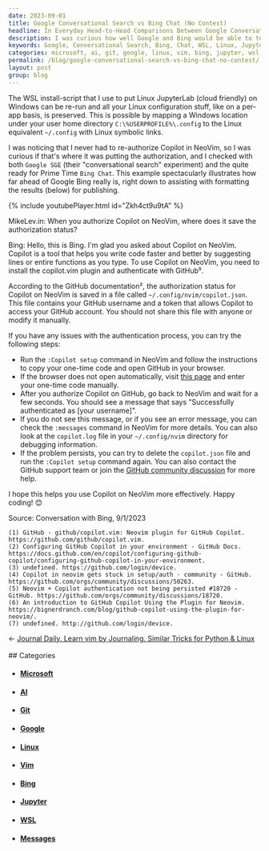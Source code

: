 ```yaml
---
date: 2023-09-01
title: Google Conversational Search vs Bing Chat (No Contest)
headline: In Everyday Head-to-Head Comparisons Between Google Conversational Search and The New Bing, There's No Contest
description: I was curious how well Google and Bing would be able to tell me this esoteric little detail about where the Github Copilot plug-in for NeoVim stored its authentication details. The writing is on the wall. The wall being this blog post, and the writing being Bing's formatted results.
keywords: Google, Conversational Search, Bing, Chat, WSL, Linux, JupyterLab, Windows, Mapping, USERPROFILE, %, .config, Symbolic Links, Copilot, NeoVim, GitHub, Configuration, Per-App, Authorization, Prime Time, Formatting, Results, Publishing, MikeLev.in, Installation, Plugin, Token, Username, Messages, copilot.log, Debugging, Setup, Community, Discussion, Bignerdranch
categories: microsoft, ai, git, google, linux, vim, bing, jupyter, wsl, message
permalink: /blog/google-conversational-search-vs-bing-chat-no-contest/
layout: post
group: blog
---
```



The WSL install-script that I use to put Linux JupyterLab (cloud friendly) on
Windows can be re-run and all your Linux configuration stuff, like on a per-app
basis, is preserved. This is possible by mapping a Windows location under your
user home directory `C:\%USERPROFILE%\.config` to the Linux equivalent
`~/.config` with Linux symbolic links. 

I was noticing that I never had to re-authorize Copilot in NeoVim, so I was
curious if that's where it was putting the authorization, and I checked with
both `Google SGE` (their "conversational search" experiment) and the quite
ready for Prime Time `Bing Chat`. This example spectacularly illustrates how
far ahead of Google Bing really is, right down to assisting with formatting the
results (below) for publishing.

{% include youtubePlayer.html id="Zkh4ct9u9tA" %}

MikeLev.in: When you authorize Copilot on NeoVim, where does it save the authorization status?

Bing: Hello, this is Bing. I'm glad you asked about Copilot on NeoVim. Copilot is a tool that helps you write code faster and better by suggesting lines or entire functions as you type. To use Copilot on NeoVim, you need to install the copilot.vim plugin and authenticate with GitHub⁵.

According to the GitHub documentation², the authorization status for Copilot on NeoVim is saved in a file called `~/.config/nvim/copilot.json`. This file contains your GitHub username and a token that allows Copilot to access your GitHub account. You should not share this file with anyone or modify it manually.

If you have any issues with the authentication process, you can try the following steps:

- Run the `:Copilot setup` command in NeoVim and follow the instructions to copy your one-time code and open GitHub in your browser.
- If the browser does not open automatically, visit [this page](^6^) and enter your one-time code manually.
- After you authorize Copilot on GitHub, go back to NeoVim and wait for a few seconds. You should see a message that says "Successfully authenticated as [your username]".
- If you do not see this message, or if you see an error message, you can check the `:messages` command in NeoVim for more details. You can also look at the `copilot.log` file in your `~/.config/nvim` directory for debugging information.
- If the problem persists, you can try to delete the `copilot.json` file and run the `:Copilot setup` command again. You can also contact the GitHub support team or join the [GitHub community discussion](^1^) for more help.

I hope this helps you use Copilot on NeoVim more effectively. Happy coding! 😊

Source: Conversation with Bing, 9/1/2023

    (1) GitHub - github/copilot.vim: Neovim plugin for GitHub Copilot. https://github.com/github/copilot.vim.
    (2) Configuring GitHub Copilot in your environment - GitHub Docs. https://docs.github.com/en/copilot/configuring-github-copilot/configuring-github-copilot-in-your-environment.
    (3) undefined. https://github.com/login/device.
    (4) Copilot in neovim gets stuck in setup/auth · community - GitHub. https://github.com/orgs/community/discussions/50263.
    (5) Neovim + Copilot authentication not being persisted #18720 - GitHub. https://github.com/orgs/community/discussions/18720.
    (6) An introduction to GitHub Copilot Using the Plugin for Neovim. https://bignerdranch.com/blog/github-copilot-using-the-plugin-for-neovim/.
    (7) undefined. http://github.com/login/device.























<div class="arrow-links"><div class="post-nav-prev"><span class="arrow">&larr;&nbsp;</span><a href="/blog/journal-daily-learn-vim-by-journaling-similar-tricks-for-python-linux/">Journal Daily. Learn vim by Journaling. Similar Tricks for Python & Linux</a></div> &nbsp; <div class="post-nav-next"><a href=""></a></div></div>
## Categories

<ul>
<li><h4><a href='/microsoft/'>Microsoft</a></h4></li>
<li><h4><a href='/ai/'>AI</a></h4></li>
<li><h4><a href='/git/'>Git</a></h4></li>
<li><h4><a href='/google/'>Google</a></h4></li>
<li><h4><a href='/linux/'>Linux</a></h4></li>
<li><h4><a href='/vim/'>Vim</a></h4></li>
<li><h4><a href='/bing/'>Bing</a></h4></li>
<li><h4><a href='/jupyter/'>Jupyter</a></h4></li>
<li><h4><a href='/wsl/'>WSL</a></h4></li>
<li><h4><a href='/message/'>Messages</a></h4></li></ul>